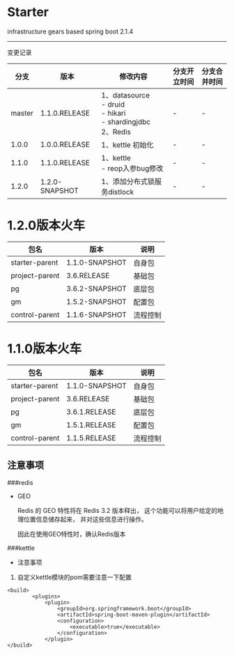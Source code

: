 # Starter
infrastructure gears based spring boot 2.1.4

---
变更记录

|分支|版本|修改内容|分支开立时间|分支合并时间|
|----|----|----|----|----|
|master|1.1.0.RELEASE|1、datasource<br>-  druid<br>-  hikari<br>-  shardingjdbc<br>2、Redis|-|-|
|1.0.0|1.0.0.RELEASE|1、kettle 初始化|-|-|
|1.1.0|1.1.0.RELEASE|1、kettle  <br> -   reop入参bug修改|-|-|
|1.2.0|1.2.0-SNAPSHOT|1、添加分布式锁服务distlock<br>|-|-|

# 1.2.0版本火车

|包名|版本|说明|
|----|----|----|
|starter-parent|1.1.0-SNAPSHOT|自身包|
|project-parent|3.6.RELEASE|基础包|
|pg|3.6.2-SNAPSHOT|底层包|
|gm|1.5.2-SNAPSHOT|配置包|
|control-parent|1.1.6-SNAPSHOT|流程控制|

# 1.1.0版本火车

|包名|版本|说明|
|----|----|----|
|starter-parent|1.1.0-SNAPSHOT|自身包|
|project-parent|3.6.RELEASE|基础包|
|pg|3.6.1.RELEASE|底层包|
|gm|1.5.1.RELEASE|配置包|
|control-parent|1.1.5.RELEASE|流程控制|

## 注意事项

###redis

* GEO

    Redis 的 GEO 特性将在 Redis 3.2 版本释出， 这个功能可以将用户给定的地理位置信息储存起来， 并对这些信息进行操作。
    
    因此在使用GEO特性时，确认Redis版本

###kettle

- 注意事项

1. 自定义kettle模块的pom需要注意一下配置

```text
<build>
        <plugins>
            <plugin>
                <groupId>org.springframework.boot</groupId>
                <artifactId>spring-boot-maven-plugin</artifactId>
                <configuration>
                    <executable>true</executable>
                </configuration>
            </plugin>
</build>
```